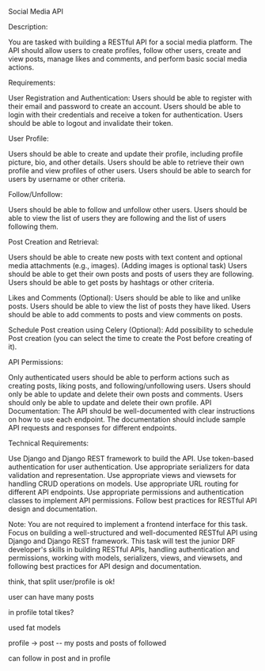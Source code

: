 Social Media API

Description:

You are tasked with building a RESTful API for a social media platform. The API should allow users to create profiles, follow other users, create and view posts, manage likes and comments, and perform basic social media actions.

Requirements:

User Registration and Authentication:
Users should be able to register with their email and password to create an account.
Users should be able to login with their credentials and receive a token for authentication.
Users should be able to logout and invalidate their token.

User Profile:

Users should be able to create and update their profile, including profile picture, bio, and other details.
Users should be able to retrieve their own profile and view profiles of other users.
Users should be able to search for users by username or other criteria.

Follow/Unfollow:

Users should be able to follow and unfollow other users.
Users should be able to view the list of users they are following and the list of users following them.

Post Creation and Retrieval:

Users should be able to create new posts with text content and optional media attachments (e.g., images). (Adding images is optional task)
Users should be able to get their own posts and posts of users they are following.
Users should be able to get posts by hashtags or other criteria.

Likes and Comments (Optional):
Users should be able to like and unlike posts. Users should be able to view the list of posts they have liked. Users should be able to add comments to posts and view comments on posts.

Schedule Post creation using Celery (Optional):
Add possibility to schedule Post creation (you can select the time to create the Post before creating of it).

API Permissions:

Only authenticated users should be able to perform actions such as creating posts, liking posts, and following/unfollowing users.
Users should only be able to update and delete their own posts and comments.
Users should only be able to update and delete their own profile.
API Documentation:
The API should be well-documented with clear instructions on how to use each endpoint.
The documentation should include sample API requests and responses for different endpoints.

Technical Requirements:

Use Django and Django REST framework to build the API.
Use token-based authentication for user authentication.
Use appropriate serializers for data validation and representation.
Use appropriate views and viewsets for handling CRUD operations on models.
Use appropriate URL routing for different API endpoints.
Use appropriate permissions and authentication classes to implement API permissions.
Follow best practices for RESTful API design and documentation.

Note: You are not required to implement a frontend interface for this task. Focus on building a well-structured and well-documented RESTful API using Django and Django REST framework. This task will test the junior DRF developer's skills in building RESTful APIs, handling authentication and permissions, working with models, serializers, views, and viewsets, and following best practices for API design and documentation.

think, that split user/profile is ok!

user can have many posts

in profile total tikes?

used fat models

profile -> post -- my posts
and 
posts of followed

can follow in post and in profile